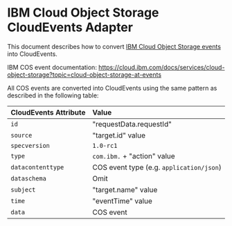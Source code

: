 # IBM Cloud Object Storage CloudEvents Adapter

This document describes how to convert
[IBM Cloud Object Storage events](https://cloud.ibm.com/docs/services/cloud-object-storage?topic=cloud-object-storage-at-events)
into CloudEvents.

IBM COS event documentation:
https://cloud.ibm.com/docs/services/cloud-object-storage?topic=cloud-object-storage-at-events

All COS events are converted into CloudEvents using the
same pattern as described in the following table:

| CloudEvents Attribute | Value                                           |
| :-------------------- | :---------------------------------------------- |
| `id`                  | "requestData.requestId" |
| `source`              | "target.id" value         |
| `specversion`         | `1.0-rc1`                                       |
| `type`                | `com.ibm.` + "action" value         |
| `datacontenttype`     | COS event type (e.g. `application/json`)         |
| `dataschema`          | Omit                                            |
| `subject`             | "target.name" value                           |
| `time`                | "eventTime" value                               |
| `data`                | COS event                                        |




